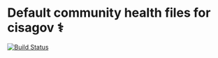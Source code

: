 # Default community health files for cisagov ⚕️

[![Build Status](https://travis-ci.com/cisagov/.github.svg)](https://travis-ci.com/cisagov/.github)
